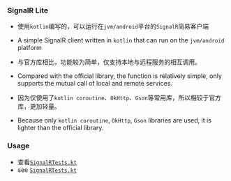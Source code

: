 ### SignalR Lite

* 使用`kotlin`编写的，可以运行在`jvm/android`平台的`SignalR`简易客户端
* A simple SignalR client written in `kotlin` that can run on the `jvm/android` platform


* 与官方库相比，功能较为简单，仅支持本地与远程服务的相互调用。
* Compared with the official library, the function is relatively simple, only supports the mutual call of local and remote services.


* 因为仅使用了`kotlin coroutine`、`OkHttp`、`Gson`等常用库，所以相较于官方库，更加轻量。
* Because only `kotlin coroutine`, `OkHttp`, `Gson` libraries are used, it is lighter than the official library.

### Usage

* 查看[`SignalRTests.kt`](https://github.com/xiazunyang/signalr-lite/blob/master/library/src/test/kotlin/cn/numeron/signalr/SignalRTests.kt)
* see [`SignalRTests.kt`](https://github.com/xiazunyang/signalr-lite/blob/master/library/src/test/kotlin/cn/numeron/signalr/SignalRTests.kt)